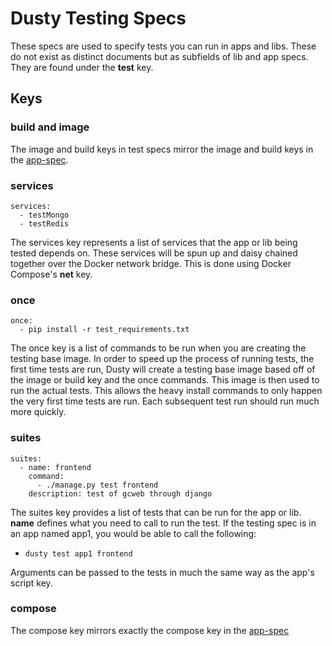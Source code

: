 # Dusty Testing Specs
These specs are used to specify tests you can run in apps and libs. These do not exist as distinct documents but as subfields of lib and app specs. They are found under the **test** key.

## Keys

### build and image
The image and build keys in test specs mirror the image and build keys in the [app-spec](./app-specs.md#build).

### services
```
services:
  - testMongo
  - testRedis
```
The services key represents a list of services that the app or lib being tested depends on. These services will be spun up and daisy chained together over the Docker network bridge.  This is done using Docker Compose's **net** key.

### once
```
once:
  - pip install -r test_requirements.txt
```
The once key is a list of commands to be run when you are creating the testing base image.  In order to speed up the process of running tests, the first time tests are run, Dusty will create a testing base image based off of the image or build key and the once commands. This image is then used to run the actual tests.  This allows the heavy install commands to only happen the very first time tests are run. Each subsequent test run should run much more quickly. <br />

### suites
```
suites:
  - name: frontend
    command:
      - ./manage.py test frontend
    description: test of gcweb through django
```
The suites key provides a list of tests that can be run for the app or lib.
**name** defines what you need to call to run the test.  If the testing spec is in an app named app1, you would be able to call the following:
* `dusty test app1 frontend`

Arguments can be passed to the tests in much the same way as the app's script key.

### compose
The compose key mirrors exactly the compose key in the [app-spec](./app-specs.md#compose)
